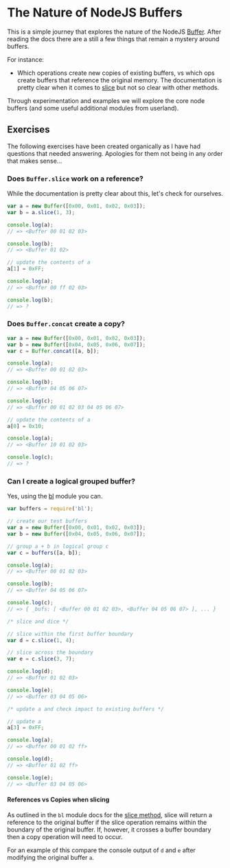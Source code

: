 # The Nature of NodeJS Buffers

This is a simple journey that explores the nature of the NodeJS
[Buffer](http://nodejs.org/api/buffer.html).  After reading the docs there
are a still a few things that remain a mystery around buffers.

For instance:

- Which operations create new copies of existing buffers, vs which ops
  create buffers that reference the original memory.  The documentation is
  pretty clear when it comes to
  [slice](http://nodejs.org/api/buffer.html#buffer_buf_slice_start_end)
  but not so clear with other methods.

Through experimentation and examples we will explore the core node
buffers (and some useful additional modules from userland).

## Exercises

The following exercises have been created organically as I have had
questions that needed answering.  Apologies for them not being in any
order that makes sense...

### Does `Buffer.slice` work on a reference?

While the documentation is pretty clear about this, let's check for
ourselves.

```js
var a = new Buffer([0x00, 0x01, 0x02, 0x03]);
var b = a.slice(1, 3);

console.log(a);
// => <Buffer 00 01 02 03>

console.log(b);
// => <Buffer 01 02>

// update the contents of a
a[1] = 0xFF;

console.log(a);
// => <Buffer 00 ff 02 03>

console.log(b);
// => ?
```

### Does `Buffer.concat` create a copy?

```js
var a = new Buffer([0x00, 0x01, 0x02, 0x03]);
var b = new Buffer([0x04, 0x05, 0x06, 0x07]);
var c = Buffer.concat([a, b]);

console.log(a);
// => <Buffer 00 01 02 03>

console.log(b);
// => <Buffer 04 05 06 07>

console.log(c);
// => <Buffer 00 01 02 03 04 05 06 07>

// update the contents of a
a[0] = 0x10;

console.log(a);
// => <Buffer 10 01 02 03>

console.log(c);
// => ?
```

### Can I create a logical grouped buffer?

Yes, using the [bl](https://github.com/rvagg/bl) module you can. 

```js
var buffers = require('bl');

// create our test buffers
var a = new Buffer([0x00, 0x01, 0x02, 0x03]);
var b = new Buffer([0x04, 0x05, 0x06, 0x07]);

// group a + b in logical group c
var c = buffers([a, b]);

console.log(a);
// => <Buffer 00 01 02 03>

console.log(b);
// => <Buffer 04 05 06 07>

console.log(c);
// => { _bufs: [ <Buffer 00 01 02 03>, <Buffer 04 05 06 07> ], ... }

/* slice and dice */

// slice within the first buffer boundary
var d = c.slice(1, 4);

// slice across the boundary
var e = c.slice(3, 7);

console.log(d);
// => <Buffer 01 02 03>

console.log(e);
// => <Buffer 03 04 05 06>

/* update a and check impact to existing buffers */

// update a
a[3] = 0xFF;

console.log(a);
// => <Buffer 00 01 02 ff>

console.log(d);
// => <Buffer 01 02 ff>

console.log(e);
// => <Buffer 03 04 05 06>
```

#### References vs Copies when slicing

As outlined in the `bl` module docs for the
[slice method](https://github.com/rvagg/bl#blslice-start--end--), slice
will return a reference to the original buffer if the slice operation 
remains within the boundary of the original buffer.  If, however, it crosses
a buffer boundary then a copy operation will need to occur.

For an example of this compare the console output of `d` and `e` after 
modifying the original buffer `a`.

